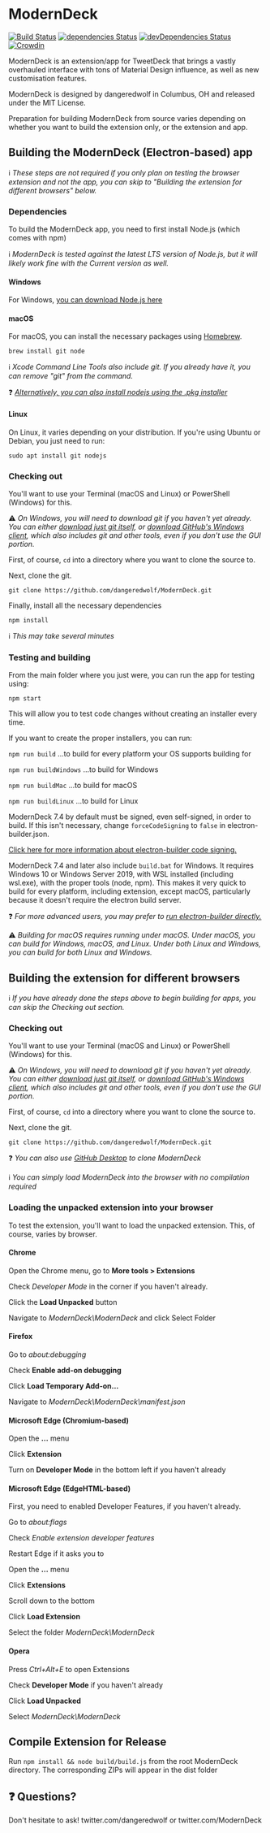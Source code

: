 # ModernDeck

[![Build Status](https://travis-ci.org/dangeredwolf/ModernDeck.svg?branch=master)](https://travis-ci.org/dangeredwolf/ModernDeck)
[![dependencies Status](https://david-dm.org/dangeredwolf/ModernDeck/status.svg)](https://david-dm.org/dangeredwolf/ModernDeck)
[![devDependencies Status](https://david-dm.org/dangeredwolf/ModernDeck/dev-status.svg)](https://david-dm.org/dangeredwolf/ModernDeck?type=dev)
[![Crowdin](https://badges.crowdin.net/tweetdeck/localized.svg)](https://translate.moderndeck.org/project/tweetdeck)

ModernDeck is an extension/app for TweetDeck that brings a vastly overhauled interface with tons of Material Design influence, as well as new customisation features.

ModernDeck is designed by dangeredwolf in Columbus, OH and released under the MIT License.



Preparation for building ModernDeck from source varies depending on whether you want to build the extension only, or the extension and app.



## Building the ModernDeck (Electron-based) app

ℹ *These steps are not required if you only plan on testing the browser extension and not the app, you can skip to "Building the extension for different browsers" below.*



### Dependencies

To build the ModernDeck app, you need to first install Node.js (which comes with npm)

ℹ *ModernDeck is tested against the latest LTS version of Node.js, but it will likely work fine with the Current version as well.*



#### Windows

For Windows, [you can download Node.js here](https://nodejs.org/en/)



#### macOS

For macOS, you can install the necessary packages using [Homebrew](https://brew.sh/).

`brew install git node`

ℹ *Xcode Command Line Tools also include git. If you already have it, you can remove "git" from the command.*

❓ *[Alternatively, you can also install nodejs using the .pkg installer](https://nodejs.org/en/)*



#### Linux

On Linux, it varies depending on your distribution. If you're using Ubuntu or Debian, you just need to run:

`sudo apt install git nodejs`



### Checking out

You'll want to use your Terminal (macOS and Linux) or PowerShell (Windows) for this.

⚠ *On Windows, you will need to download git if you haven't yet already. You can either [download just git itself](https://git-scm.com/download/win), or [download GitHub's Windows client](https://desktop.github.com/), which also includes git and other tools, even if you don't use the GUI portion.*

First, of course, `cd` into a directory where you want to clone the source to.

Next, clone the git.

`git clone https://github.com/dangeredwolf/ModernDeck.git`

Finally, install all the necessary dependencies

`npm install`

ℹ *This may take several minutes*



### Testing and building

From the main folder where you just were, you can run the app for testing using:

`npm start`

This will allow you to test code changes without creating an installer every time.



If you want to create the proper installers, you can run:

`npm run build`
...to build for every platform your OS supports building for

`npm run buildWindows`
...to build for Windows

`npm run buildMac`
...to build for macOS

`npm run buildLinux`
...to build for Linux

ModernDeck 7.4 by default must be signed, even self-signed, in order to build. If this isn't necessary, change `forceCodeSigning` to `false` in electron-builder.json.

[Click here for more information about electron-builder code signing.](https://www.electron.build/code-signing)

ModernDeck 7.4 and later also include `build.bat` for Windows.
It requires Windows 10 or Windows Server 2019, with WSL installed (including wsl.exe), with the proper tools (node, npm).
This makes it very quick to build for every platform, including extension, except macOS, particularly because it doesn't require the electron build server.


❓ *For more advanced users, you may prefer to [run electron-builder directly.](https://www.electron.build/)*

⚠ *Building for macOS requires running under macOS. Under macOS, you can build for Windows, macOS, and Linux. Under both Linux and Windows, you can build for both Linux and Windows.*



## Building the extension for different browsers

ℹ *If you have already done the steps above to begin building for apps, you can skip the Checking out section.*


### Checking out

You'll want to use your Terminal (macOS and Linux) or PowerShell (Windows) for this.

⚠ *On Windows, you will need to download git if you haven't yet already. You can either [download just git itself](https://git-scm.com/download/win), or [download GitHub's Windows client](https://desktop.github.com/), which also includes git and other tools, even if you don't use the GUI portion.*

First, of course, `cd` into a directory where you want to clone the source to.

Next, clone the git.

`git clone https://github.com/dangeredwolf/ModernDeck.git`

❓ *You can also use [GitHub Desktop](https://desktop.github.com/) to clone ModernDeck*

ℹ *You can simply load ModernDeck into the browser with no compilation required*

### Loading the unpacked extension into your browser

To test the extension, you'll want to load the unpacked extension. This, of course, varies by browser.


#### Chrome

Open the Chrome menu, go to **More tools > Extensions**

Check *Developer Mode* in the corner if you haven't already.

Click the **Load Unpacked** button

Navigate to *ModernDeck\ModernDeck* and click Select Folder


#### Firefox

Go to *about:debugging*

Check **Enable add-on debugging**

Click **Load Temporary Add-on...**

Navigate to *ModernDeck\ModernDeck\manifest.json*


#### Microsoft Edge (Chromium-based)

Open the **...** menu

Click **Extension**

Turn on **Developer Mode** in the bottom left if you haven't already


#### Microsoft Edge (EdgeHTML-based)

First, you need to enabled Developer Features, if you haven't already.

Go to *about:flags*

Check *Enable extension developer features*

Restart Edge if it asks you to

Open the **...** menu

Click **Extensions**

Scroll down to the bottom

Click **Load Extension**

Select the folder *ModernDeck\ModernDeck*


#### Opera

Press *Ctrl+Alt+E* to open Extensions

Check **Developer Mode** if you haven't already

Click **Load Unpacked**

Select *ModernDeck\ModernDeck*


## Compile Extension for Release

Run `npm install && node build/build.js` from the root ModernDeck directory. The corresponding ZIPs will appear in the dist folder

## ❓ Questions?

Don't hesitate to ask!
twitter.com/dangeredwolf or twitter.com/ModernDeck
